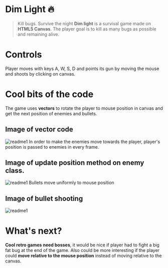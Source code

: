 # Dim Light 🔥
> Kill bugs. Survive the night
**Dim light** is a survival game made on **HTML5 Canvas**. 
The player goal is to kill as many bugs as possible and remaining alive.

# Controls
Player moves with keys A, W, S, D and points its gun by moving the mouse and shoots by clicking on canvas.

# Cool bits of the code
The game uses **vectors** to rotate the player to mouse position in canvas and get the next position of enemies and bullets.
## Image of vector code
![readme1](https://user-images.githubusercontent.com/46005400/55588892-41c4b280-572f-11e9-963f-74dc2472b6ea.png)
In order to make the enemies move towards the player, player's position is passed to enemies in every frame.
## Image of update position method on enemy class.
![readme1](https://user-images.githubusercontent.com/46005400/55588892-41c4b280-572f-11e9-963f-74dc2472b6ea.png)
Bullets move uniformly to mouse position
## Image of bullet shooting
![readme1](https://user-images.githubusercontent.com/46005400/55588892-41c4b280-572f-11e9-963f-74dc2472b6ea.png)

# What's next?
**Cool retro games need bosses**, it would be nice if player had to fight a big fat bug at the end of the game.
Also could be more interesting if the player could **move relative to the mouse position** instead of moving relative to the canvas.

